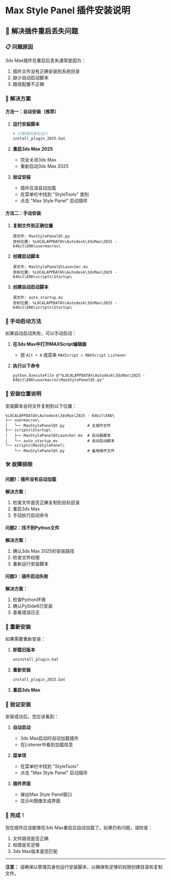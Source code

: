 # Max Style Panel 插件安装说明

## 🎯 解决插件重启丢失问题

### 📋 问题原因
3ds Max插件在重启后丢失通常是因为：
1. 插件文件没有正确安装到系统目录
2. 缺少自动启动脚本
3. 路径配置不正确

### 🚀 解决方案

#### 方法一：自动安装（推荐）

1. **运行安装脚本**
   ```bash
   # 以管理员身份运行
   install_plugin_2025.bat
   ```

2. **重启3ds Max 2025**
   - 完全关闭3ds Max
   - 重新启动3ds Max 2025

3. **验证安装**
   - 插件应该自动加载
   - 在菜单栏中找到 "StyleTools" 类别
   - 点击 "Max Style Panel" 启动插件

#### 方法二：手动安装

1. **复制文件到正确位置**
   ```
   源文件: MaxStylePanelQt.py
   目标位置: %LOCALAPPDATA%\Autodesk\3dsMax\2025 - 64bit\ENU\usermacros\
   ```

2. **创建启动脚本**
   ```
   源文件: MaxStylePanelQtLauncher.ms
   目标位置: %LOCALAPPDATA%\Autodesk\3dsMax\2025 - 64bit\ENU\scripts\Startup\
   ```

3. **创建自动启动脚本**
   ```
   源文件: auto_startup.ms
   目标位置: %LOCALAPPDATA%\Autodesk\3dsMax\2025 - 64bit\ENU\scripts\Startup\
   ```

### 🔧 手动启动方法

如果自动启动失败，可以手动启动：

1. **在3ds Max中打开MAXScript编辑器**
   - 按 `Alt + 0` 或菜单 `MAXScript > MAXScript Listener`

2. **执行以下命令**
   ```maxscript
   python.ExecuteFile @"%LOCALAPPDATA%\Autodesk\3dsMax\2025 - 64bit\ENU\usermacros\MaxStylePanelQt.py"
   ```

### 📁 安装位置说明

安装脚本会将文件复制到以下位置：

```
%LOCALAPPDATA%\Autodesk\3dsMax\2025 - 64bit\ENU\
├── usermacros\
│   └── MaxStylePanelQt.py          # 主插件文件
├── scripts\Startup\
│   ├── MaxStylePanelQtLauncher.ms  # 启动器脚本
│   └── auto_startup.ms             # 自动启动脚本
└── scripts\MaxStylePanel\
    └── MaxStylePanelQt.py          # 备用插件文件
```

### 🛠️ 故障排除

#### 问题1：插件没有自动加载
**解决方案：**
1. 检查文件是否正确复制到目标目录
2. 重启3ds Max
3. 手动执行启动命令

#### 问题2：找不到Python文件
**解决方案：**
1. 确认3ds Max 2025的安装路径
2. 检查文件权限
3. 重新运行安装脚本

#### 问题3：插件启动失败
**解决方案：**
1. 检查Python环境
2. 确认PySide6已安装
3. 查看错误日志

### 🔄 重新安装

如果需要重新安装：

1. **卸载旧版本**
   ```bash
   uninstall_plugin.bat
   ```

2. **重新安装**
   ```bash
   install_plugin_2025.bat
   ```

3. **重启3ds Max**

### 📝 验证安装

安装成功后，您应该看到：

1. **自动启动**
   - 3ds Max启动时自动加载插件
   - 在Listener中看到加载信息

2. **菜单项**
   - 在菜单栏中找到 "StyleTools"
   - 点击 "Max Style Panel" 启动插件

3. **插件界面**
   - 弹出Max Style Panel窗口
   - 显示AI图像生成界面

### 🎉 完成！

现在插件应该能够在3ds Max重启后自动加载了。如果仍有问题，请检查：

1. 文件路径是否正确
2. 权限是否足够
3. 3ds Max版本是否匹配

---

**注意：** 请确保以管理员身份运行安装脚本，以确保有足够的权限创建目录和复制文件。 